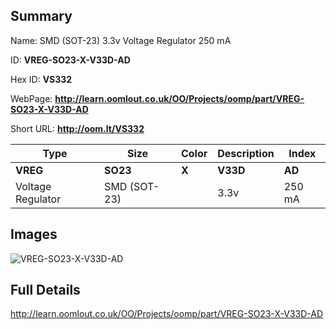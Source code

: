 

## Summary
 
Name: SMD (SOT-23) 3.3v Voltage Regulator 250 mA

ID: __VREG-SO23-X-V33D-AD__

Hex ID: __VS332__

WebPage: __http://learn.oomlout.co.uk/OO/Projects/oomp/part/VREG-SO23-X-V33D-AD__

Short URL: __http://oom.lt/VS332__


| Type   | Size   | Color   | Description   | Index   |    
| ----- | ------   | ------   | -----   | ----   |    
| __VREG__   					| __SO23__   					| __X__    						| __V33D__    					| __AD__ |    
| Voltage Regulator		| SMD (SOT-23)	| 		| 3.3v	| 250 mA	|

## Images
![VREG-SO23-X-V33D-AD](http://oomlout.com/oomp-gen/parts/VREG-SO23-X-V33D-AD/VREG-SO23-X-V33D-AD_420.jpg)

## Full Details

 http://learn.oomlout.co.uk/OO/Projects/oomp/part/VREG-SO23-X-V33D-AD

